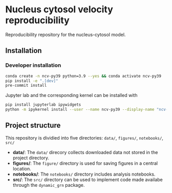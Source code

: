 # Nucleus cytosol velocity reproducibility

Reproducibility repository for the nucleus-cytosol model.

## Installation

### Developer installation

```bash
conda create -n ncv-py39 python=3.9 --yes && conda activate ncv-py39
pip install -e ".[dev]"
pre-commit install
```

Jupyter lab and the corresponding kernel can be installed with

```bash
pip install jupyterlab ipywidgets
python -m ipykernel install --user --name ncv-py39 --display-name "ncv-py39"
```

## Project structure

This repository is dividied into five directories: `data/`, `figures/`, `notebooks/`, `src/`

-   **data/**: The `data/` direcory collects downloaded data not stored in the project directory.
-   **figures/**: The `figure/` directory is used for saving figures in a central location.
-   **notebooks/**: The `notebooks/` directory includes analysis notebooks.
-   **src/**: The `src/` directory can be used to implement code made availabe through the `dynamic_grn` package.
